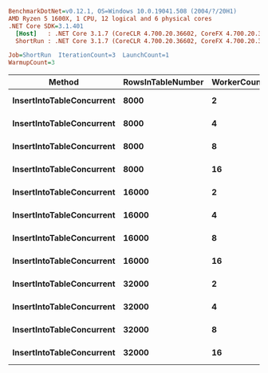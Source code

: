 ``` ini

BenchmarkDotNet=v0.12.1, OS=Windows 10.0.19041.508 (2004/?/20H1)
AMD Ryzen 5 1600X, 1 CPU, 12 logical and 6 physical cores
.NET Core SDK=3.1.401
  [Host]   : .NET Core 3.1.7 (CoreCLR 4.700.20.36602, CoreFX 4.700.20.37001), X64 RyuJIT
  ShortRun : .NET Core 3.1.7 (CoreCLR 4.700.20.36602, CoreFX 4.700.20.37001), X64 RyuJIT

Job=ShortRun  IterationCount=3  LaunchCount=1  
WarmupCount=3  

```
|                    Method | RowsInTableNumber | WorkerCount |       Mean |       Error |    StdDev |
|-------------------------- |------------------ |------------ |-----------:|------------:|----------:|
| **InsertIntoTableConcurrent** |              **8000** |           **2** |   **329.2 ms** |   **104.34 ms** |   **5.72 ms** |
| **InsertIntoTableConcurrent** |              **8000** |           **4** |   **361.9 ms** |   **178.31 ms** |   **9.77 ms** |
| **InsertIntoTableConcurrent** |              **8000** |           **8** |   **400.7 ms** |    **84.28 ms** |   **4.62 ms** |
| **InsertIntoTableConcurrent** |              **8000** |          **16** |   **481.6 ms** |   **229.73 ms** |  **12.59 ms** |
| **InsertIntoTableConcurrent** |             **16000** |           **2** |   **662.1 ms** |   **338.03 ms** |  **18.53 ms** |
| **InsertIntoTableConcurrent** |             **16000** |           **4** |   **765.2 ms** |   **480.61 ms** |  **26.34 ms** |
| **InsertIntoTableConcurrent** |             **16000** |           **8** |   **906.4 ms** | **1,079.88 ms** |  **59.19 ms** |
| **InsertIntoTableConcurrent** |             **16000** |          **16** |   **949.2 ms** |   **784.26 ms** |  **42.99 ms** |
| **InsertIntoTableConcurrent** |             **32000** |           **2** | **1,620.8 ms** | **1,294.96 ms** |  **70.98 ms** |
| **InsertIntoTableConcurrent** |             **32000** |           **4** | **1,699.7 ms** | **1,228.53 ms** |  **67.34 ms** |
| **InsertIntoTableConcurrent** |             **32000** |           **8** | **1,663.1 ms** |   **411.82 ms** |  **22.57 ms** |
| **InsertIntoTableConcurrent** |             **32000** |          **16** | **2,006.0 ms** | **2,017.84 ms** | **110.60 ms** |
